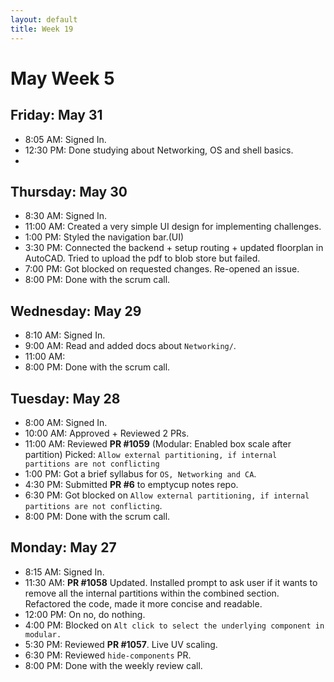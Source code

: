 ```yaml
---
layout: default
title: Week 19
---
```


# **May Week 5**
## **Friday: May 31**
- 8:05  AM: Signed In.
- 12:30 PM: Done studying about Networking, OS and shell basics.
- 

## **Thursday: May 30**
- 8:30  AM: Signed In.
- 11:00 AM: Created a very simple UI design for implementing challenges.
- 1:00  PM: Styled the navigation bar.(UI)
- 3:30  PM: Connected the backend + setup routing + updated floorplan in AutoCAD. Tried to upload the pdf to blob store but failed.
- 7:00  PM: Got blocked on requested changes. Re-opened an issue.
- 8:00  PM: Done with the scrum call.

## **Wednesday: May 29**
- 8:10  AM: Signed In.
- 9:00  AM: Read and added docs about `Networking/`.
- 11:00 AM: 
- 8:00  PM: Done with the scrum call.

## **Tuesday: May 28**
- 8:00  AM: Signed In.
- 10:00 AM: Approved + Reviewed 2 PRs.
- 11:00 AM: Reviewed **PR #1059** (Modular: Enabled box scale after partition)
Picked: `Allow external partitioning, if internal partitions are not conflicting`
- 1:00  PM: Got a brief syllabus for `OS, Networking and CA`.
- 4:30  PM: Submitted **PR #6** to emptycup notes repo.
- 6:30  PM: Got blocked on `Allow external partitioning, if internal partitions are not conflicting`.
- 8:00  PM: Done with the scrum call.

## **Monday: May 27**
- 8:15  AM: Signed In.
- 11:30 AM: **PR #1058** Updated. Installed prompt to ask user if it wants to remove all the internal partitions within the combined section. Refactored the code, made it more concise and readable.
- 12:00 PM: On no, do nothing.
- 4:00  PM: Blocked on `Alt click to select the underlying component in modular.`
- 5:30  PM: Reviewed **PR #1057**. Live UV scaling.
- 6:30  PM: Reviewed `hide-components` PR.
- 8:00  PM: Done with the weekly review call.
